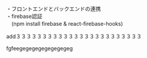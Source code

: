 ・フロントエンドとバックエンドの連携<br>
・firebase認証<br>
　(npm install firebase & react-firebase-hooks)

add３３３３３３３３３３３３３３３３３３３３３３３３





fgfeegegegegegegegegeg